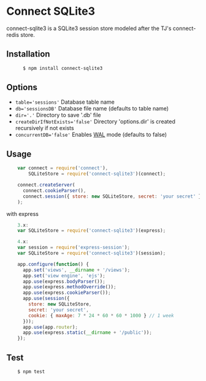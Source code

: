 # Connect SQLite3

connect-sqlite3 is a SQLite3 session store modeled after the TJ's connect-redis store.


## Installation
```sh
	  $ npm install connect-sqlite3
```

## Options

  - `table='sessions'` Database table name
  - `db='sessionsDB'` Database file name (defaults to table name)
  - `dir='.'` Directory to save '<db>.db' file
  - `createDirIfNotExists='false'` Directory 'options.dir' is created recursively if not exists 
  - `concurrentDB='false'` Enables [WAL](https://www.sqlite.org/wal.html) mode (defaults to false)

## Usage
```js
    var connect = require('connect'),
        SQLiteStore = require('connect-sqlite3')(connect);

    connect.createServer(
      connect.cookieParser(),
      connect.session({ store: new SQLiteStore, secret: 'your secret' })
    );
```
  with express
```js
    3.x:
    var SQLiteStore = require('connect-sqlite3')(express);

    4.x:
    var session = require('express-session');
    var SQLiteStore = require('connect-sqlite3')(session);

    app.configure(function() {
      app.set('views', __dirname + '/views');
      app.set('view engine', 'ejs');
      app.use(express.bodyParser());
      app.use(express.methodOverride());
      app.use(express.cookieParser());
      app.use(session({
        store: new SQLiteStore,
        secret: 'your secret',
        cookie: { maxAge: 7 * 24 * 60 * 60 * 1000 } // 1 week
      }));
      app.use(app.router);
      app.use(express.static(__dirname + '/public'));
    });
```
## Test
```sh
    $ npm test
```
